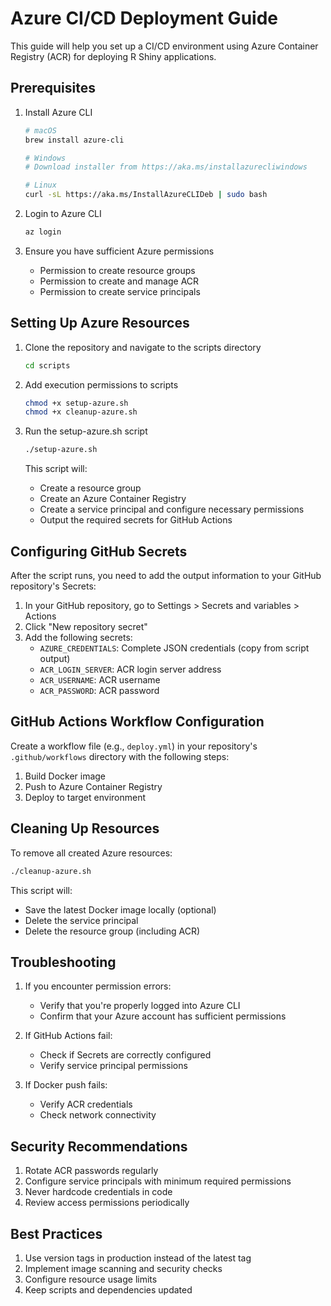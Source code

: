 # Azure CI/CD Deployment Guide

This guide will help you set up a CI/CD environment using Azure Container Registry (ACR) for deploying R Shiny applications.

## Prerequisites

1. Install Azure CLI
   ```bash
   # macOS
   brew install azure-cli
   
   # Windows
   # Download installer from https://aka.ms/installazurecliwindows
   
   # Linux
   curl -sL https://aka.ms/InstallAzureCLIDeb | sudo bash
   ```

2. Login to Azure CLI
   ```bash
   az login
   ```

3. Ensure you have sufficient Azure permissions
   - Permission to create resource groups
   - Permission to create and manage ACR
   - Permission to create service principals

## Setting Up Azure Resources

1. Clone the repository and navigate to the scripts directory
   ```bash
   cd scripts
   ```

2. Add execution permissions to scripts
   ```bash
   chmod +x setup-azure.sh
   chmod +x cleanup-azure.sh
   ```

3. Run the setup-azure.sh script
   ```bash
   ./setup-azure.sh
   ```
   
   This script will:
   - Create a resource group
   - Create an Azure Container Registry
   - Create a service principal and configure necessary permissions
   - Output the required secrets for GitHub Actions

## Configuring GitHub Secrets

After the script runs, you need to add the output information to your GitHub repository's Secrets:

1. In your GitHub repository, go to Settings > Secrets and variables > Actions
2. Click "New repository secret"
3. Add the following secrets:
   - `AZURE_CREDENTIALS`: Complete JSON credentials (copy from script output)
   - `ACR_LOGIN_SERVER`: ACR login server address
   - `ACR_USERNAME`: ACR username
   - `ACR_PASSWORD`: ACR password

## GitHub Actions Workflow Configuration

Create a workflow file (e.g., `deploy.yml`) in your repository's `.github/workflows` directory with the following steps:

1. Build Docker image
2. Push to Azure Container Registry
3. Deploy to target environment

## Cleaning Up Resources

To remove all created Azure resources:

```bash
./cleanup-azure.sh
```

This script will:
- Save the latest Docker image locally (optional)
- Delete the service principal
- Delete the resource group (including ACR)

## Troubleshooting

1. If you encounter permission errors:
   - Verify that you're properly logged into Azure CLI
   - Confirm that your Azure account has sufficient permissions

2. If GitHub Actions fail:
   - Check if Secrets are correctly configured
   - Verify service principal permissions

3. If Docker push fails:
   - Verify ACR credentials
   - Check network connectivity

## Security Recommendations

1. Rotate ACR passwords regularly
2. Configure service principals with minimum required permissions
3. Never hardcode credentials in code
4. Review access permissions periodically

## Best Practices

1. Use version tags in production instead of the latest tag
2. Implement image scanning and security checks
3. Configure resource usage limits
4. Keep scripts and dependencies updated